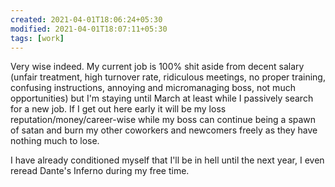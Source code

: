 ```yaml
---
created: 2021-04-01T18:06:24+05:30
modified: 2021-04-01T18:07:11+05:30
tags: [work]
---
```


 Very wise indeed. My current job is 100% shit aside from decent salary (unfair treatment, high turnover rate, ridiculous meetings, no proper training, confusing instructions, annoying and micromanaging boss, not much opportunities) but I'm staying until March at least while I passively search for a new job. If I get out here early it will be my loss reputation/money/career-wise while my boss can continue being a spawn of satan and burn my other coworkers and newcomers freely as they have nothing much to lose.

I have already conditioned myself that I'll be in hell until the next year, I even reread Dante's Inferno during my free time. 

